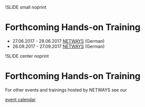 !SLIDE small noprint
# Forthcoming Hands-on Training

* 27.06.2017 - 28.06.2017 [NETWAYS](https://www.netways.de/events_schulungen/foreman/) (German)
* 26.09.2017 - 27.09.2017 [NETWAYS](https://www.netways.de/events_schulungen/foreman/) (German)


!SLIDE center noprint
# Forthcoming Hands-on Training

For other events and trainings hosted by NETWAYS see our

[event calendar](https://www.netways.de/en/about_netways/events/)
